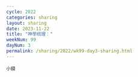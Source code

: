 ```yaml
---
cycle: 2022
categories: sharing
layout: sharing
date: 2023-11-22
title: "神學梳理："
weekNum: 99
dayNum: 3
permalink: /sharing/2022/wk99-day3-sharing.html
---
```


[](https://eccseattle.github.io/media/sharing/2022/wk099/2023-11-22-bin.m4a)

`小錢`